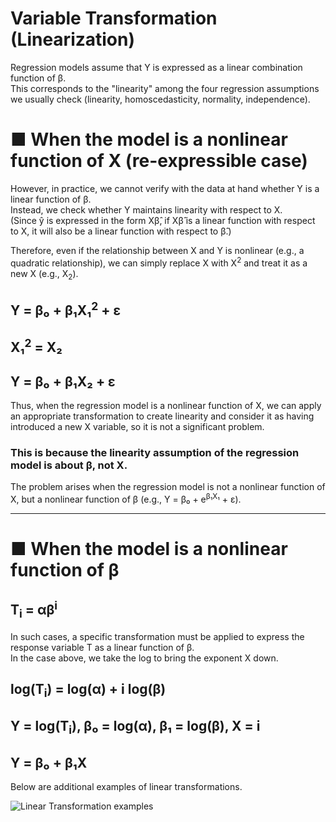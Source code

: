# Variable Transformation (Linearization)

Regression models assume that Y is expressed as a linear combination function of β.  
This corresponds to the "linearity" among the four regression assumptions we usually check (linearity, homoscedasticity, normality, independence).

# ■ When the model is a nonlinear function of X (re-expressible case)

However, in practice, we cannot verify with the data at hand whether Y is a linear function of β.  
Instead, we check whether Y maintains linearity with respect to X.  
(Since ŷ is expressed in the form Xβ̂, if Xβ̂ is a linear function with respect to X, it will also be a linear function with respect to β̂.)

Therefore, even if the relationship between X and Y is nonlinear (e.g., a quadratic relationship), we can simply replace X with X<sup>2</sup> and treat it as a new X (e.g., X<sub>2</sub>).

## Y = β₀ + β₁X₁<sup>2</sup> + ε  
## X₁<sup>2</sup> = X₂  
## Y = β₀ + β₁X₂ + ε

Thus, when the regression model is a nonlinear function of X, we can apply an appropriate transformation to create linearity and consider it as having introduced a new X variable, so it is not a significant problem.  
### This is because the linearity assumption of the regression model is about β, not X.  
The problem arises when the regression model is not a nonlinear function of X, but a nonlinear function of β (e.g., Y = β₀ + e<sup>β₁X₁</sup> + ε).

---

# ■ When the model is a nonlinear function of β

## T<sub>i</sub> = &alpha;β<sup>i</sup>

In such cases, a specific transformation must be applied to express the response variable T as a linear function of β.  
In the case above, we take the log to bring the exponent X down.

## log(T<sub>i</sub>) = log(&alpha;) + i log(β)  
## Y = log(T<sub>i</sub>), β₀ = log(&alpha;), β₁ = log(β), X = i  
## Y = β₀ + β₁X

Below are additional examples of linear transformations.

![Linear Transformation examples](https://github.com/user-attachments/assets/9ac5a557-d68b-44e7-b1bf-3b8533e8a608)
